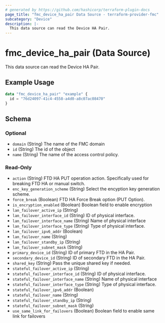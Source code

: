 ```yaml
---
# generated by https://github.com/hashicorp/terraform-plugin-docs
page_title: "fmc_device_ha_pair Data Source - terraform-provider-fmc"
subcategory: "Device"
description: |-
  This data source can read the Device HA Pair.
---
```


# fmc_device_ha_pair (Data Source)

This data source can read the Device HA Pair.

## Example Usage

```terraform
data "fmc_device_ha_pair" "example" {
  id = "76d24097-41c4-4558-a4d0-a8c07ac08470"
}
```

<!-- schema generated by tfplugindocs -->
## Schema

### Optional

- `domain` (String) The name of the FMC domain
- `id` (String) The id of the object
- `name` (String) The name of the access control policy.

### Read-Only

- `action` (String) FTD HA PUT operation action. Specifically used for breaking FTD HA or manual switch.
- `enc_key_generation_scheme` (String) Select the encyption key generation scheme.
- `force_break` (Boolean) FTD HA Force Break option (PUT Option).
- `is_encryption_enabled` (Boolean) Boolean field to enable encryption
- `lan_failover_active_ip` (String)
- `lan_failover_interface_id` (String) ID of physical interface.
- `lan_failover_interface_name` (String) Name of physical interface
- `lan_failover_interface_type` (String) Type of physical interface.
- `lan_failover_ipv6_addr` (Boolean)
- `lan_failover_name` (String)
- `lan_failover_standby_ip` (String)
- `lan_failover_subnet_mask` (String)
- `primary_device_id` (String) ID of primary FTD in the HA Pair.
- `secondary_device_id` (String) ID of secondary FTD in the HA Pair.
- `shared_key` (String) Pass the unique shared key if needed.
- `stateful_failover_active_ip` (String)
- `stateful_failover_interface_id` (String) ID of physical interface.
- `stateful_failover_interface_name` (String) Name of physical interface
- `stateful_failover_interface_type` (String) Type of physical interface.
- `stateful_failover_ipv6_addr` (Boolean)
- `stateful_failover_name` (String)
- `stateful_failover_standby_ip` (String)
- `stateful_failover_subnet_mask` (String)
- `use_same_link_for_failovers` (Boolean) Boolean field to enable same link for failovers
